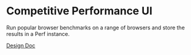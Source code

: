 # Competitive Performance UI

Run popular browser benchmarks on a range of browsers and store the results in a
Perf instance.

[Design Doc](http://go/comp-ui)
